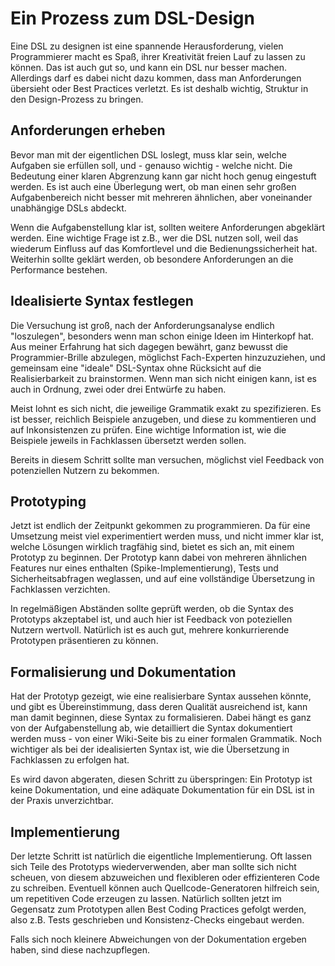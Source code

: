 # Ein Prozess zum DSL-Design

Eine DSL zu designen ist eine spannende Herausforderung, vielen Programmierer macht
es Spaß, ihrer Kreativität freien Lauf zu lassen zu können. Das ist auch gut so,
und kann ein DSL nur besser machen. Allerdings darf es dabei nicht dazu kommen,
dass man Anforderungen übersieht oder Best Practices verletzt. Es ist deshalb wichtig,
Struktur in den Design-Prozess zu bringen.

## Anforderungen erheben

Bevor man mit der eigentlichen DSL loslegt, muss klar sein, welche Aufgaben sie
erfüllen soll, und - genauso wichtig - welche nicht. Die Bedeutung einer klaren
Abgrenzung kann gar nicht hoch genug eingestuft werden. Es ist auch eine Überlegung
wert, ob man einen sehr großen Aufgabenbereich nicht besser mit mehreren ähnlichen,
aber voneinander unabhängige DSLs abdeckt.

Wenn die Aufgabenstellung klar ist, sollten weitere Anforderungen abgeklärt werden.
Eine wichtige Frage ist z.B., wer die DSL nutzen soll, weil das wiederum Einfluss
auf das Komfortlevel und die Bedienungssicherheit hat. Weiterhin sollte geklärt werden,
ob besondere Anforderungen an die Performance bestehen.

## Idealisierte Syntax festlegen

Die Versuchung ist groß, nach der Anforderungsanalyse endlich "loszulegen", besonders
wenn man schon einige Ideen im Hinterkopf hat. Aus meiner Erfahrung hat sich dagegen
bewährt, ganz bewusst die Programmier-Brille abzulegen, möglichst Fach-Experten
hinzuzuziehen, und gemeinsam eine "ideale" DSL-Syntax ohne Rücksicht auf die
Realisierbarkeit zu brainstormen. Wenn man sich nicht einigen kann, ist es auch in
Ordnung, zwei oder drei Entwürfe zu haben.

Meist lohnt es sich nicht, die jeweilige Grammatik exakt zu spezifizieren. Es ist
besser, reichlich Beispiele anzugeben, und diese zu kommentieren und auf
Inkonsistenzen zu prüfen. Eine wichtige Information ist, wie die Beispiele jeweils
in Fachklassen übersetzt werden sollen.

Bereits in diesem Schritt sollte man versuchen, möglichst viel Feedback von
potenziellen Nutzern zu bekommen.

## Prototyping

Jetzt ist endlich der Zeitpunkt gekommen zu programmieren. Da für eine Umsetzung
meist viel experimentiert werden muss, und nicht immer klar ist, welche Lösungen wirklich
tragfähig sind, bietet es sich an, mit einem Prototyp zu beginnen. Der Prototyp
kann dabei von mehreren ähnlichen Features nur eines enthalten
(Spike-Implementierung), Tests und Sicherheitsabfragen weglassen, und auf eine
vollständige Übersetzung in Fachklassen verzichten.

In regelmäßigen Abständen sollte geprüft werden, ob die Syntax des Prototyps
akzeptabel ist, und auch hier ist Feedback von poteziellen Nutzern wertvoll.
Natürlich ist es auch gut, mehrere konkurrierende Prototypen präsentieren zu können.

## Formalisierung und Dokumentation

Hat der Prototyp gezeigt, wie eine realisierbare Syntax aussehen könnte, und
gibt es Übereinstimmung, dass deren Qualität ausreichend ist, kann man damit
beginnen, diese Syntax zu formalisieren. Dabei hängt es ganz von der
Aufgabenstellung ab, wie detailliert die Syntax dokumentiert werden muss -
von einer Wiki-Seite bis zu einer formalen Grammatik. Noch wichtiger als bei der
idealisierten Syntax ist, wie die Übersetzung in Fachklassen zu erfolgen hat.

Es wird davon abgeraten, diesen Schritt zu überspringen: Ein Prototyp ist
keine Dokumentation, und eine adäquate Dokumentation für ein DSL ist in der
Praxis unverzichtbar.

## Implementierung

Der letzte Schritt ist natürlich die eigentliche Implementierung. Oft lassen sich
Teile des Prototyps wiederverwenden, aber man sollte sich nicht scheuen, von
diesem abzuweichen und flexibleren oder effizienteren Code zu schreiben.
Eventuell können auch Quellcode-Generatoren hilfreich sein, um repetitiven
Code erzeugen zu lassen. Natürlich sollten jetzt im Gegensatz zum Prototypen
allen Best Coding Practices gefolgt werden, also z.B. Tests geschrieben und
Konsistenz-Checks eingebaut werden.

Falls sich noch kleinere Abweichungen von der Dokumentation ergeben haben, sind
diese nachzupflegen.